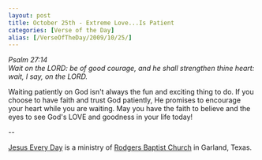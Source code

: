 ```yaml
---
layout: post
title: October 25th - Extreme Love...Is Patient
categories: [Verse of the Day]
alias: [/VerseOfTheDay/2009/10/25/]
---
```


_Psalm 27:14  
Wait on the LORD: be of good courage, and he shall strengthen thine
heart: wait, I say, on the LORD._

Waiting patiently on God isn't always the fun and exciting thing to
do. If you choose to have faith and trust God patiently, He promises
to encourage your heart while you are waiting. May you have the faith
to believe and the eyes to see God's LOVE and goodness in your life
today!

 --

<a href=http://jesuseveryday.net>Jesus Every Day</a> is a ministry of <a href=http://rodgersbaptist.net>Rodgers Baptist Church</a> in Garland, Texas.
